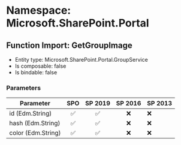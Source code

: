 # Namespace: Microsoft.SharePoint.Portal

## Function Import: GetGroupImage

- Entity type: Microsoft.SharePoint.Portal.GroupService
- Is composable: false
- Is bindable: false

### Parameters

Parameter | SPO | SP 2019 | SP 2016 | SP 2013
----------|:---:|:-------:|:-------:|:-------
id (Edm.String) | ✅ | ✅ | ❌ | ❌
hash (Edm.String) | ✅ | ✅ | ❌ | ❌
color (Edm.String) | ✅ | ✅ | ❌ | ❌
